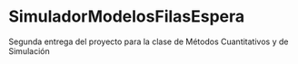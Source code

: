 # SimuladorModelosFilasEspera
Segunda entrega del proyecto para la clase de Métodos Cuantitativos y de Simulación 
